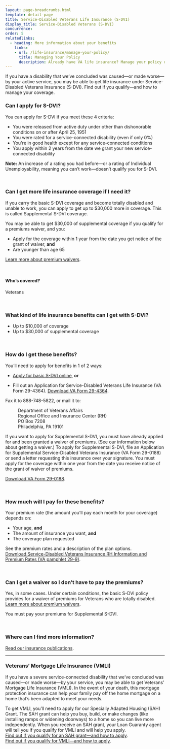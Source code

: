 ```yaml
---
layout: page-breadcrumbs.html
template: detail-page
title: Service-Disabled Veterans Life Insurance (S-DVI)
display_title: Service-Disabled Veterans (S-DVI)
concurrence: 
order: 5
relatedlinks:
  - heading: More information about your benefits
    links:
    - url: /life-insurance/manage-your-policy/
      title: Managing Your Policy
      description: Already have VA life insurance? Manage your policy online.
---
```


<div class="va-introtext">

If you have a disability that we’ve concluded was caused—or made worse—by your active service, you may be able to get life insurance under Service-Disabled Veterans Insurance (S-DVI). Find out if you qualify—and how to manage your coverage.

</div>

<div class="feature">

### Can I apply for S-DVI? 

You can apply for S-DVI if you meet these 4 criteria:

- You were released from active duty under other than dishonorable conditions on or after April 25, 1951
- You were rated for a service-connected disability (even if only 0%)
- You're in good health except for any service-connected conditions
- You apply within 2 years from the date we grant your new service-connected disability

**Note:** An increase of a rating you had before—or a rating of Individual Unemployability, meaning you can’t work—doesn’t qualify you for S-DVI.

<br>

### Can I get more life insurance coverage if I need it? 

If you carry the basic S-DVI coverage and become totally disabled and unable to work, you can apply to get up to $30,000 more in coverage. This is called Supplemental S-DVI coverage.

You may be able to get $30,000 of supplemental coverage if you qualify for a premiums waiver, and you:
- Apply for the coverage within 1 year from the date you get notice of the grant of waiver, **and**
- Are younger than age 65

[Learn more about premium waivers](/life-insurance/disabled-and-terminally-ill#waiver).

<br>

#### Who’s covered?

Veterans

</div>

<br>

### What kind of life insurance benefits can I get with S-DVI?

- Up to $10,000 of coverage
- Up to $30,000 of supplemental coverage

<br>

### How do I get these benefits?

You’ll need to apply for benefits in 1 of 2 ways:

 - [Apply for basic S-DVI online](https://www.insurance.va.gov/portal/), **or**

 - Fill out an Application for Service-Disabled Veterans Life Insurance (VA Form 29-4364). [Download VA Form 29-4364](http://benefits.va.gov/INSURANCE/forms/29-4364.pdf).
 
 Fax it to 888-748-5822, or mail it to: 

<dl class="va-address-block">
  <dt></dt>
  <dd>Department of Veterans Affairs</dd>
  <dd>Regional Office and Insurance Center (RH)</dd>
  <dd>PO Box 7208</dd>
  <dd>Philadelphia, PA 19101</dd>
</dl> 

If you want to apply for Supplemental S-DVI, you must have already applied for and been granted a waiver of premiums. (See our information below about getting a waiver.) To apply for Supplemental S-DVI, file an Application for Supplemental Service-Disabled Veterans Insurance (VA Form 29-0188) or send a letter requesting this insurance over your signature. You must apply for the coverage within one year from the date you receive notice of the grant of waiver of premiums.

[Download VA Form 29-0188](http://benefits.va.gov/INSURANCE/forms/29-0188.pdf).

<br>

### How much will I pay for these benefits?

Your premium rate (the amount you’ll pay each month for your coverage) depends on:
-	Your age, **and**
-	The amount of insurance you want, **and**
- The coverage plan requested

See the premium rates and a description of the plan options. <br>
[Download Service-Disabled Veterans Insurance RH Information and Premium Rates (VA pamphlet 29-9)](http://benefits.va.gov/INSURANCE/forms/29-9.htm).

<br>

### Can I get a waiver so I don’t have to pay the premiums? 

Yes, in some cases. Under certain conditions, the basic S-DVI policy provides for a waiver of premiums for Veterans who are totally disabled. [Learn more about premium waivers](/life-insurance/disabled-and-terminally-ill#waiver).

You must pay your premiums for Supplemental S-DVI.

<br>

### Where can I find more information?

[Read our insurance publications](http://www.benefits.va.gov/INSURANCE/ins_publications.asp).

-------------

### Veterans’ Mortgage Life Insurance (VMLI)

If you have a severe service-connected disability that we’ve concluded was caused—or made worse—by your service, you may be able to get Veterans’ Mortgage Life Insurance (VMLI). In the event of your death, this mortgage protection insurance can help your family pay off the home mortgage on a home that’s been adapted to meet your needs. 

To get VMLI, you’ll need to apply for our Specially Adapted Housing (SAH) Grant. The SAH grant can help you buy, build, or make changes (like installing ramps or widening doorways) to a home so you can live more independently. When you receive an SAH grant, your Loan Guaranty agent will tell you if you qualify for VMLI and will help you apply. <br>
[Find out if you qualify for an SAH grant—and how to apply](http://www.benefits.va.gov/homeloans/adaptedhousing.asp). <br>
[Find out if you qualify for VMLI—and how to apply](/life-insurance/options-and-eligibility/vmli/).

